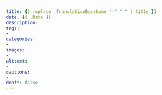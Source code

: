 ```yaml
---
title: {{ replace .TranslationBaseName "-" " " | title }}
date: {{ .Date }}
description: 
tags: 
- 
categories:
-
images: 
- 
alttext:
- 
captions:
- 
draft: false
---
```

